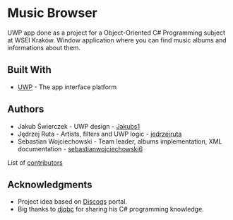 # Music Browser

UWP app done as a project for a Object-Oriented C# Programming subject at WSEI Kraków.
Window application where you can find music albums and informations about them.

## Built With

* [UWP](https://docs.microsoft.com/pl-pl/windows/uwp/) - The app interface platform

## Authors

* Jakub Świerczek -  UWP design - [Jakubs1](https://github.com/Jakubs1)
* Jędrzej Ruta - Artists, filters and UWP logic - [jedrzejruta](https://github.com/jedrzejruta)
* Sebastian Wojciechowski - Team leader, albums implementation, XML documentation - [sebastianwojciechowski6](https://github.com/sebastianwojciechowski6)

List of [contributors](https://github.com/sebastianwojciechowski6/MusicBrowser/contributors)

## Acknowledgments

* Project idea based on [Discogs](https://discogs.com) portal.
* Big thanks to [djqbc](https://github.com/djqbc) for sharing his C# programming knowledge.
